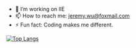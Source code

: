 ### 

- 🔭 I’m working on IIE
- 📫 How to reach me: jeremy.wu@foxmail.com
- ⚡ Fun fact: Coding makes me different.

[![Top Langs](https://github-readme-stats.vercel.app/api/top-langs/?username=JeremyWu917&layout=compact)](https://github.com/anuraghazra/github-readme-stats)
